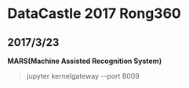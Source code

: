# DataCastle 2017 Rong360
## 2017/3/23

**MARS(Machine Assisted Recognition System)**

> jupyter kernelgateway --port 8009